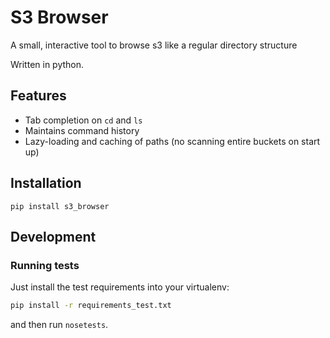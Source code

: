 # S3 Browser

A small, interactive tool to browse s3 like a regular directory structure

Written in python.

## Features
  * Tab completion on `cd` and `ls`
  * Maintains command history
  * Lazy-loading and caching of paths (no scanning entire buckets on start up)

## Installation

`pip install s3_browser`

## Development

### Running tests

Just install the test requirements into your virtualenv:

```bash
pip install -r requirements_test.txt
```

and then run `nosetests`.
